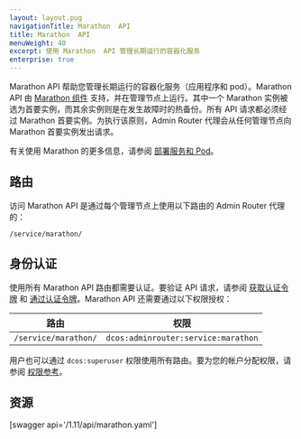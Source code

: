 ```yaml
---
layout: layout.pug
navigationTitle: Marathon  API
title: Marathon  API
menuWeight: 40
excerpt: 使用 Marathon  API 管理长期运行的容器化服务
enterprise: true
---
```


Marathon API 帮助您管理长期运行的容器化服务（应用程序和 pod）。Marathon API 由 [Marathon 组件](/1.11/overview/architecture/components/#marathon) 支持，并在管理节点上运行。其中一个 Marathon 实例被选为首要实例，而其余实例则是在发生故障时的热备份。所有 API 请求都必须经过 Marathon 首要实例。为执行该原则，Admin Router 代理会从任何管理节点向 Marathon 首要实例发出请求。

有关使用 Marathon 的更多信息，请参阅 [部署服务和 Pod](/cn/1.11/deploying-services/)。

## 路由

访问 Marathon API 是通过每个管理节点上使用以下路由的 Admin Router 代理的：

```
/service/marathon/
```

## 身份认证

使用所有 Marathon  API 路由都需要认证。要验证 API 请求，请参阅 [获取认证令牌](/cn/1.11/security/ent/iam-api/#obtaining-an-authentication-token) 和 [通过认证令牌](/cn/1.11/security/ent/iam-api/#passing-an-authentication-token)。Marathon API 还需要通过以下权限授权：

| 路由 | 权限 |
|-------|----------|
| `/service/marathon/` | `dcos:adminrouter:service:marathon` |

用户也可以通过 `dcos:superuser` 权限使用所有路由。要为您的帐户分配权限，请参阅 [权限参考](/cn/1.11/security/ent/perms-reference/)。

## 资源

[swagger api='/1.11/api/marathon.yaml']
